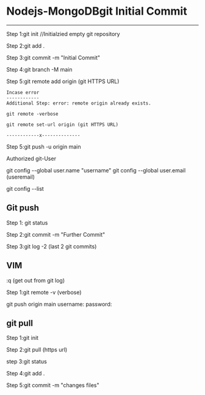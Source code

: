 # Nodejs-MongoDBgit Initial Commit
------------------

Step 1:git init //Initialzied empty git repository

Step 2:git add .

Step 3:git commit -m "Initial Commit" 

Step 4:git branch -M main

Step 5:git remote add origin (git HTTPS URL)

    Incase error
    ------------
    Additional Step: error: remote origin already exists.

    git remote -verbose

    git remote set-url origin (git HTTPS URL)

    ------------x--------------

Step 5:git push -u origin main




Authorized git-User

git config --global user.name "username"
git config --global user.email (useremail)
  
git config --list


Git push
---------

Step 1: git status

Step 2:git commit  -m "Further Commit"

Step 3:git log -2 (last 2 git commits)

VIM 
----
:q  (get out from git log)

Step 1:git remote -v (verbose)

git push origin main
username:
password:


git pull
---------

Step 1:git init

Step 2:git pull (https url)

step 3:git status  

Step 4:git add .

Step 5:git commit -m "changes files"
